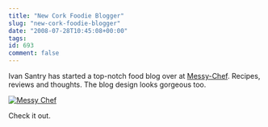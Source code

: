 ```yaml
---
title: "New Cork Foodie Blogger"
slug: "new-cork-foodie-blogger"
date: "2008-07-28T10:45:08+00:00"
tags:
id: 693
comment: false
---
```


Ivan Santry has started a top-notch food blog over at [Messy-Chef](http://messy-chef.com/blog/). Recipes, reviews and thoughts. The blog design looks gorgeous too. 

[![Messy Chef](http://farm4.static.flickr.com/3277/2709346493_4f774ba9ee.jpg)](http://www.flickr.com/photos/bandon1/2709346493/ "Messy Chef by bandon1, on Flickr")

Check it out.
